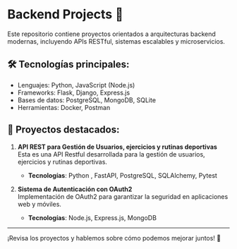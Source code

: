 # Backend Projects 🔧

Este repositorio contiene proyectos orientados a arquitecturas backend modernas, incluyendo APIs RESTful, sistemas escalables y microservicios.

## 🛠️ Tecnologías principales:
- Lenguajes: Python, JavaScript (Node.js)
- Frameworks: Flask, Django, Express.js
- Bases de datos: PostgreSQL, MongoDB, SQLite
- Herramientas: Docker, Postman

## 📂 Proyectos destacados:
1. **API REST para Gestión de Usuarios, ejercicios y rutinas deportivas**  
   Esta es una API Restful desarrollada para la gestión de usuarios, ejercicios y rutinas deportivas. 
   - **Tecnologías**: Python , FastAPI, PostgreSQL, SQLAlchemy, Pytest  
 

2. **Sistema de Autenticación con OAuth2**  
   Implementación de OAuth2 para garantizar la seguridad en aplicaciones web y móviles.  
   - **Tecnologías**: Node.js, Express.js, MongoDB  

---

¡Revisa los proyectos y hablemos sobre cómo podemos mejorar juntos! 🚀

